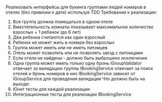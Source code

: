 ﻿Реализовать интерфейсы для букинга группами людей номеров в отелях (без привязки к дате) используя TDD
Требования к реализации:
1. Вся группа должна помещаться в одном отеле
2. Вместительность комнаты показывает максимальное количество взрослых + 1 ребенок (до 6 лет)
3. Два ребенка считаются как один взрослый
4. Ребенок не может жить в номере без взрослых
5. Группа может иметь или не иметь питомцев
6. Отель может позволять или не позволять заезд с питомцами
7. Если отели не найдены - должно быть выброшено исключение
8. Одна группа может иметь только одну бронь
IGroupValidator отвечает за валидацию группы
IBookingService отвечает за поиск отелей и бронь номеров в них
IBookingService зависит от IGroupService для проведения валидации
Что должно быть на выходе:
1. Юнит тесты для каждой реализации
2. Интеграционные тесты для реализации IBookingService